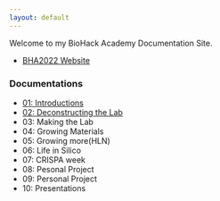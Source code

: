 ```yaml
---
layout: default
---
```


Welcome to my BioHack Academy Documentation Site. 

- [BHA2022 Website](http://biohackacademy.github.io/)

### Documentations

- [01: Introductions](./01_Introductions/)
- [02: Deconstructing the Lab](./02_DeconstructingTheLab)
- 03: Making the Lab
- 04: Growing Materials
- 05: Growing more(HLN)
- 06: Life in Silico
- 07: CRISPA week
- 08: Pesonal Project
- 09: Personal Project
- 10: Presentations
 
<!--<div class="posts">
  {% for post in site.posts %}
    <article class="post">    
      
      <h1><a href="{{ site.baseurl }}{{ post.url }}">{{ post.title }}</a></h1>

      <div class="entry">
        {{ post.content | truncatewords:40}}
      </div>
      
      <a href="{{ site.baseurl }}{{ post.url }}" class="read-more">Read More</a>
    </article>
  {% endfor %}
</div> -->
